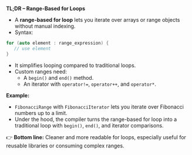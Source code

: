 **TL;DR – Range-Based for Loops**  

- A **range-based for loop** lets you iterate over arrays or range objects without manual indexing.  
- Syntax:  
```cpp
for (auto element : range_expression) {
   // use element
}
```
- It simplifies looping compared to traditional loops.  
- Custom ranges need:  
  - A `begin()` and `end()` method.  
  - An iterator with `operator!=`, `operator++`, and `operator*`.  

**Example:**  
- `FibonacciRange` with `FibonacciIterator` lets you iterate over Fibonacci numbers up to a limit.  
- Under the hood, the compiler turns the range-based for loop into a traditional loop with `begin()`, `end()`, and iterator comparisons.  

👉 **Bottom line:** Cleaner and more readable for loops, especially useful for reusable libraries or consuming complex ranges.